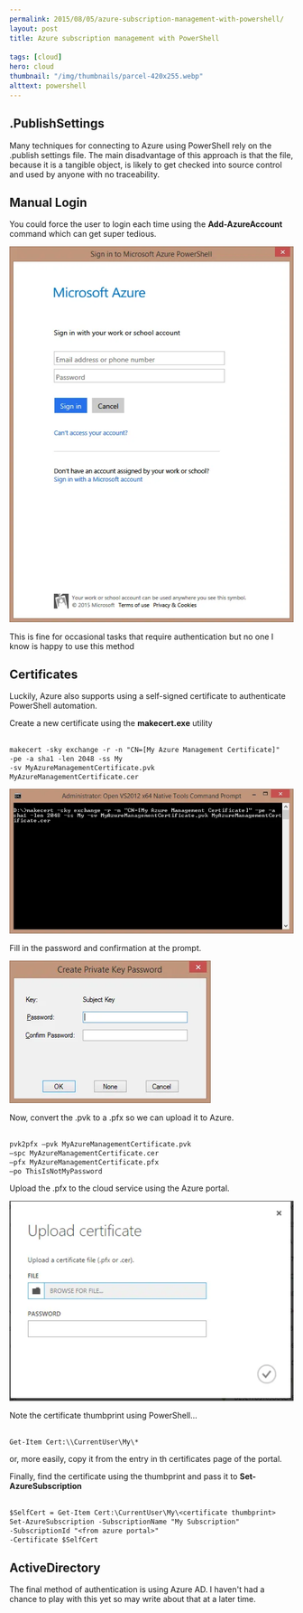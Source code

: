 ```yaml
---
permalink: 2015/08/05/azure-subscription-management-with-powershell/
layout: post
title: Azure subscription management with PowerShell

tags: [cloud]
hero: cloud
thumbnail: "/img/thumbnails/parcel-420x255.webp"
alttext: powershell
---
```


## .PublishSettings

Many techniques for connecting to Azure using PowerShell rely on the .publish settings file. The
main disadvantage of this approach is that the file, because it is a tangible object, is likely
to get checked into source control and used by anyone with no traceability.

## Manual Login

You could force the user to login each time using the **Add-AzureAccount** command which can get
super tedious.

![azure login](/img/posts/azure-subscription-management-with-powershell/azure-login.webp)

This is fine for occasional tasks that require authentication but no one I know
is happy to use this method

## Certificates

Luckily, Azure also supports using a self-signed certificate to authenticate PowerShell
automation.

Create a new certificate using the **makecert.exe** utility

```

makecert -sky exchange -r -n "CN=[My Azure Management Certificate]"
-pe -a sha1 -len 2048 -ss My
-sv MyAzureManagementCertificate.pvk
MyAzureManagementCertificate.cer

```

![makecert](/img/posts/azure-subscription-management-with-powershell/make-cert-command-line.webp)

Fill in the password and confirmation at the prompt.

![password](/img/posts/azure-subscription-management-with-powershell/make-cert-password.webp)

Now, convert the .pvk to a .pfx so we can upload it to Azure.

```

pvk2pfx –pvk MyAzureManagementCertificate.pvk
–spc MyAzureManagementCertificate.cer
–pfx MyAzureManagementCertificate.pfx
–po ThisIsNotMyPassword

```

Upload the .pfx to the cloud service using the Azure portal.

![azure upload](/img/posts/azure-subscription-management-with-powershell/azure-upload.webp)

Note the certificate thumbprint using PowerShell...

```

Get-Item Cert:\\CurrentUser\My\*
```

or, more easily, copy it from the entry in th certificates page of the portal.

Finally, find the certificate using the thumbprint and pass it to **Set-AzureSubscription**

```

$SelfCert = Get-Item Cert:\CurrentUser\My\<certificate thumbprint>
Set-AzureSubscription -SubscriptionName "My Subscription"
-SubscriptionId "<from azure portal>"
-Certificate $SelfCert

```

## ActiveDirectory

The final method of authentication is using Azure AD. I haven't had a chance to play with this yet
so may write about that at a later time.
